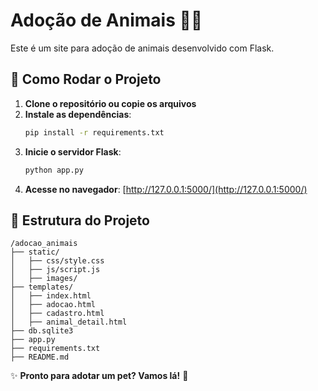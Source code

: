 # Adoção de Animais 🐶🐱

Este é um site para adoção de animais desenvolvido com Flask.

## 📌 Como Rodar o Projeto

1. **Clone o repositório ou copie os arquivos**
2. **Instale as dependências**:
   ```bash
   pip install -r requirements.txt
   ```
3. **Inicie o servidor Flask**:
   ```bash
   python app.py
   ```
4. **Acesse no navegador**:
   [http://127.0.0.1:5000/](http://127.0.0.1:5000/)

## 📂 Estrutura do Projeto
```
/adocao_animais
├── static/
│   ├── css/style.css
│   ├── js/script.js
│   ├── images/
├── templates/
│   ├── index.html
│   ├── adocao.html
│   ├── cadastro.html
│   ├── animal_detail.html
├── db.sqlite3
├── app.py
├── requirements.txt
├── README.md
```

✨ **Pronto para adotar um pet? Vamos lá!** 🐾
